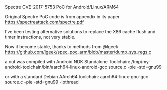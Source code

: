Spectre CVE-2017-5753 PoC for Android/Linux/ARM64

Original Spectre PoC code is from appendix in its paper https://spectreattack.com/spectre.pdf

I've been testing alternative solutions to replace the X86 cache flush and timer instructions, not very stable. 

Now it become stable, thanks to methods from @lgeek https://github.com/lgeek/spec_poc_arm/blob/master/dump_sys_regs.c

a.out was compiled with Android NDK Standalone Toolchain:
/tmp/my-android-toolchain/bin/aarch64-linux-android-gcc source.c -pie -std=gnu99

or with a standard Debian AArch64 toolchain:
aarch64-linux-gnu-gcc source.c -pie -std=gnu99 -lpthread
